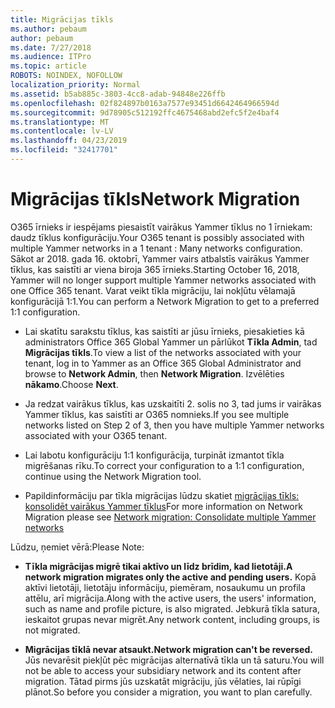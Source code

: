 ```yaml
---
title: Migrācijas tīkls
ms.author: pebaum
author: pebaum
ms.date: 7/27/2018
ms.audience: ITPro
ms.topic: article
ROBOTS: NOINDEX, NOFOLLOW
localization_priority: Normal
ms.assetid: b5ab885c-3803-4cc8-adab-94848e226ffb
ms.openlocfilehash: 02f824897b0163a7577e93451d6642464966594d
ms.sourcegitcommit: 9d78905c512192ffc4675468abd2efc5f2e4baf4
ms.translationtype: MT
ms.contentlocale: lv-LV
ms.lasthandoff: 04/23/2019
ms.locfileid: "32417701"
---
```

# <a name="network-migration"></a><span data-ttu-id="d78e9-102">Migrācijas tīkls</span><span class="sxs-lookup"><span data-stu-id="d78e9-102">Network Migration</span></span>

<span data-ttu-id="d78e9-103">O365 īrnieks ir iespējams piesaistīt vairākus Yammer tīklus no 1 īrniekam: daudz tīklus konfigurāciju.</span><span class="sxs-lookup"><span data-stu-id="d78e9-103">Your O365 tenant is possibly associated with multiple Yammer networks in a 1 tenant : Many networks configuration.</span></span> <span data-ttu-id="d78e9-104">Sākot ar 2018. gada 16. oktobrī, Yammer vairs atbalstīs vairākus Yammer tīklus, kas saistīti ar viena biroja 365 īrnieks.</span><span class="sxs-lookup"><span data-stu-id="d78e9-104">Starting October 16, 2018, Yammer will no longer support multiple Yammer networks associated with one Office 365 tenant.</span></span> <span data-ttu-id="d78e9-105">Varat veikt tīkla migrāciju, lai nokļūtu vēlamajā konfigurācijā 1:1.</span><span class="sxs-lookup"><span data-stu-id="d78e9-105">You can perform a Network Migration to get to a preferred 1:1 configuration.</span></span>
  
- <span data-ttu-id="d78e9-106">Lai skatītu sarakstu tīklus, kas saistīti ar jūsu īrnieks, piesakieties kā administrators Office 365 Global Yammer un pārlūkot **Tīkla Admin**, tad **Migrācijas tīkls**.</span><span class="sxs-lookup"><span data-stu-id="d78e9-106">To view a list of the networks associated with your tenant, log in to Yammer as an Office 365 Global Administrator and browse to **Network Admin**, then **Network Migration**.</span></span> <span data-ttu-id="d78e9-107">Izvēlēties **nākamo**.</span><span class="sxs-lookup"><span data-stu-id="d78e9-107">Choose **Next**.</span></span>
    
- <span data-ttu-id="d78e9-108">Ja redzat vairākus tīklus, kas uzskaitīti 2. solis no 3, tad jums ir vairākas Yammer tīklus, kas saistīti ar O365 nomnieks.</span><span class="sxs-lookup"><span data-stu-id="d78e9-108">If you see multiple networks listed on Step 2 of 3, then you have multiple Yammer networks associated with your O365 tenant.</span></span>
    
- <span data-ttu-id="d78e9-109">Lai labotu konfigurāciju 1:1 konfigurācija, turpināt izmantot tīkla migrēšanas rīku.</span><span class="sxs-lookup"><span data-stu-id="d78e9-109">To correct your configuration to a 1:1 configuration, continue using the Network Migration tool.</span></span>
    
- <span data-ttu-id="d78e9-110">Papildinformāciju par tīkla migrācijas lūdzu skatiet [migrācijas tīkls: konsolidēt vairākus Yammer tīklus](https://support.office.com/article/a22c1b20-9231-4ce2-a916-392b1056d002)</span><span class="sxs-lookup"><span data-stu-id="d78e9-110">For more information on Network Migration please see [Network migration: Consolidate multiple Yammer networks](https://support.office.com/article/a22c1b20-9231-4ce2-a916-392b1056d002)</span></span>
    
<span data-ttu-id="d78e9-111">Lūdzu, ņemiet vērā:</span><span class="sxs-lookup"><span data-stu-id="d78e9-111">Please Note:</span></span>
  
- <span data-ttu-id="d78e9-112">**Tīkla migrācijas migrē tikai aktīvo un līdz brīdim, kad lietotāji.**</span><span class="sxs-lookup"><span data-stu-id="d78e9-112">**A network migration migrates only the active and pending users.**</span></span> <span data-ttu-id="d78e9-113">Kopā aktīvi lietotāji, lietotāju informāciju, piemēram, nosaukumu un profila attēlu, arī migrācija.</span><span class="sxs-lookup"><span data-stu-id="d78e9-113">Along with the active users, the users' information, such as name and profile picture, is also migrated.</span></span> <span data-ttu-id="d78e9-114">Jebkurā tīkla satura, ieskaitot grupas nevar migrēt.</span><span class="sxs-lookup"><span data-stu-id="d78e9-114">Any network content, including groups, is not migrated.</span></span> 
    
- <span data-ttu-id="d78e9-115">**Migrācijas tīklā nevar atsaukt.**</span><span class="sxs-lookup"><span data-stu-id="d78e9-115">**Network migration can't be reversed.**</span></span> <span data-ttu-id="d78e9-116">Jūs nevarēsit piekļūt pēc migrācijas alternatīvā tīkla un tā saturu.</span><span class="sxs-lookup"><span data-stu-id="d78e9-116">You will not be able to access your subsidiary network and its content after migration.</span></span> <span data-ttu-id="d78e9-117">Tātad pirms jūs uzskatāt migrāciju, jūs vēlaties, lai rūpīgi plānot.</span><span class="sxs-lookup"><span data-stu-id="d78e9-117">So before you consider a migration, you want to plan carefully.</span></span> 
    

